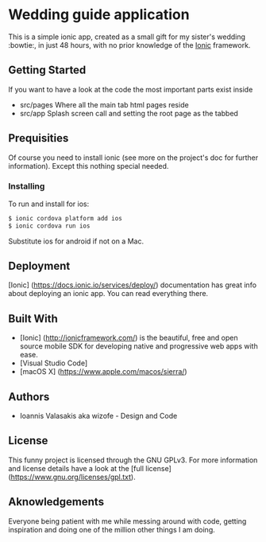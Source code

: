 # Wedding guide application

This is a simple ionic app, created as a small gift for my sister's wedding :bowtie:, in just 48 hours, with no prior knowledge of the [Ionic](http://ionicframework.com/docs/) framework.

## Getting Started

If you want to have a look at the code the most important parts exist inside 

* src/pages Where all the main tab html pages reside
* src/app Splash screen call and setting the root page as the tabbed

## Prequisities

Of course you need to install ionic (see more on the project's doc for further information). Except this nothing special needed.

### Installing 

To run and install for ios:

```bash
$ ionic cordova platform add ios
$ ionic cordova run ios
```

Substitute ios for android if not on a Mac.

## Deployment 

[Ionic] (https://docs.ionic.io/services/deploy/) documentation has great info about deploying an ionic app. You can read everything there.

## Built With
* [Ionic] (http://ionicframework.com/) is the beautiful, free and open source mobile SDK for developing native and progressive web apps with ease.
* [Visual Studio Code] 
* [macOS X] (https://www.apple.com/macos/sierra/)  

## Authors
* Ioannis Valasakis aka wizofe - Design and Code

## License
This funny project is licensed through the GNU GPLv3. For more information and license details
have a look at the [full license] (https://www.gnu.org/licenses/gpl.txt).

## Aknowledgements
Everyone being patient with me while messing around with code, getting inspiration and doing
one of the million other things I am doing.